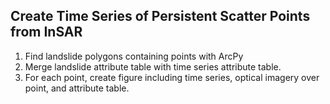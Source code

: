 ## Create Time Series of Persistent Scatter Points from InSAR
1) Find landslide polygons containing points with ArcPy
2) Merge landslide attribute table with time series attribute table.
3) For each point, create figure including time series, optical imagery over point, and attribute table.
